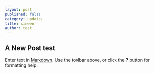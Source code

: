 ```yaml
---
layout: post
published: false
category: updates
title: xinwen
author: test
---
```

## A New Post test

Enter text in [Markdown](http://daringfireball.net/projects/markdown/). Use the toolbar above, or click the **?** button for formatting help.
